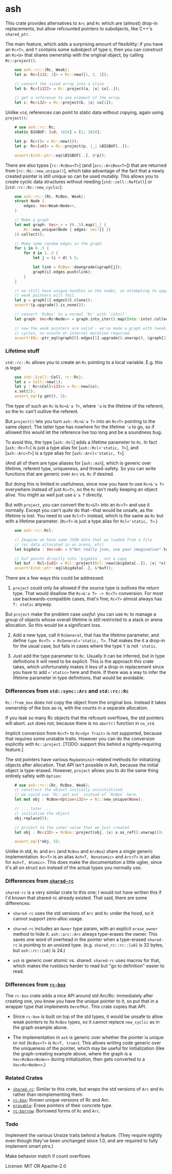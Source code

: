 # ash

This crate provides alternatives to `Arc` and `Rc` which are (almost) drop-in
replacements, but allow refcounted pointers to subobjects, like C++'s
`shared_ptr`.

The main feature, which adds a surprising amount of flexibility: if you have an
`Rc<T>`, and `T` contains some subobject of type `U`, then you can construct an
`Rc<U>` that shares ownership with the original object, by calling
`Rc::project()`.

```rust
    use ash::rc::{Rc, Weak};
    let a: Rc<[i32; 3]> = Rc::new([1, 2, 3]);

    // convert the sized array into a slice
    let b: Rc<[i32]> = Rc::project(a, |x| &x[..]);

    // get a reference to one element of the array
    let c: Rc<i32> = Rc::project(b, |x| &x[1]);
```

Unlike `std`, references can point to static data without copying, again using
`project()`:

```rust
    # use ash::rc::Rc;
    static BIGBUF: [u8; 1024] = [1; 1024];

    let p: Rc<()> = Rc::new(());
    let p: Rc<[u8]> = Rc::project(p, |_| &BIGBUF[..]);

    assert!(std::ptr::eq(&BIGBUF[..], &*p));
```

There are also types [`rc::RcBox<T>`] (and [`arc::ArcBox<T>`]) that are returned
from [`rc::Rc::new_unique()`], which take advantage of the fact that a newly created
pointer is still unique so can be used mutably. This allows you to create
cyclic data structures without needing [`std::cell::RefCell`] or [`std::rc::Rc::new_cyclic`]:


```rust
    use ash::rc::{Rc, RcBox, Weak};
    struct Node {
        edges: Vec<Weak<Node>>,
    }

    // Make a graph
    let mut graph: Vec<_> = (0..5).map(|_| {
        Rc::new_unique(Node { edges: vec![] })
    }).collect();

    // Make some random edges in the graph
    for i in 0..5 {
        for d in 1..3 {
            let j = (i + d) % 5;

            let link = RcBox::downgrade(&graph[j]);
            graph[i].edges.push(link);
        }
    }

    // we still have unique handles on the nodes, so attempting to upgrade
    // weak pointers will fail.
    let p = graph[1].edges[0].clone();
    assert!(p.upgrade().is_none());

    // convert `RcBox` to a normal `Rc` with `into()`.
    let graph: Vec<Rc<Node>> = graph.into_iter().map(Into::into).collect();

    // now the weak pointers are valid - we've made a graph with (weak)
    // cycles, no unsafe or internal mutation required.
    assert!(Rc::ptr_eq(&graph[0].edges[1].upgrade().unwrap(), &graph[2]));
```


### Lifetime stuff

`std::rc::Rc` allows you to create an `Rc` pointing to a local variable.
E.g. this is legal:

```rust
    use std::{cell::Cell, rc::Rc};
    let x = Cell::new(1);
    let y : Rc<&Cell<i32>> = Rc::new(&x);
    x.set(2);
    assert_eq!(y.get(), 2);
```

The type of such an `Rc` is `Rc<&'a T>`, where `'a` is the lifetime of the
referent, so the `Rc` can't outlive the referent.

But `project()` lets you turn `ash::Rc<&'a T>` into an `Rc<T>` pointing to the
same object. The latter type has nowhere for the lifetime `'a` to go, so
if allowed this would let the reference live too long and be a soundness
bug.

To avoid this, the type [`ash::Rcl`] adds a lifetime parameter to `Rc`.
In fact [`ash::Rc<T>`] is just a type alias for [`ash::Rcl<'static, T>`],
and [`ash::Arc<T>`] is a type alias for [`ash::Arcl<'static, T>`].

(And all of them are type aliases for [`ash::Ash`], which is generic over
lifetime, referent type, uniqueness, and thread-safety. So you can write
functions that are generic over `Arc` vs. `Rc` if desired.

But doing this is limited in usefulness, since now you have to use `Rc<&'a T>`
everywhere instead of just `Rc<T>`, so the `Rc` isn't really keeping an object
alive. You might as well just use `&'a T` directly.

But with `project`, you can convert the `Rc<&T>` into an `Rc<T>` and use it
normally. Except you can't _quite_ do that--that would be unsafe, as the
lifetime is lost. You need to use `Rcl<T>` instead, which is the same as `Rc`
but with a lifetime parameter. (`Rc<T>` is just a type alias for
`Rcl<'static, T>`.)

```rust
    use ash::rc::Rcl;

    // Imagine we have some JSON data that we loaded from a file
    // (or data allocated in an arena, etc)
    let bigdata : Vec<u8> = b"Not really json, use your imagination".to_vec();

    // buf points directly into `bigdata`, not a copy
    let buf : Rcl<[u8]> = Rcl::project(Rcl::new(&bigdata[..]), |x| *x);
    assert!(std::ptr::eq(&bigdata[..], &*buf));
```


There are a few ways this could be addressed:
1. `project` could only be allowed if the source type is outlives the
  return type. That would disallow the `Rc<&'a T> -> Rc<T>` conversion.
  For most use backwards-compatible cases, that's fine; `Rc<T>` almost
  always has `T: static` anyway.

  But `project` make the problem case *useful*: you can use `Rc` to
  manage a group of objects whose overall lifetime is still restricted
  to a stack or arena allocation. So this would be a significant loss.

2. Add a new type, call it `RcGeneral`, that has the lifetime parameter,
  and define `type Rc<T> = RcGeneral<'static, T>`. That makes the it a
  drop-in for the usual case, but fails in cases where the type `T` is
  not `'static`.

3. Just add the type parameter to `Rc`. Usually it can be inferred, but
  in type definitions it will need to be explicit. This is the approach
  this crate takes, which unfortunately makes it less of a drop-in
  replacement since you have to add `<'static>` here and there. If there
  was a way to infer the lifetime parameter in type definitions, that
  would be avoidable.


### Differences from `std::sync::Arc` and `std::rc::Rc`

`Rc::from_box` does not copy the object from the original box. Instead it
takes ownership of the box as-is, with the counts in a separate allocation.

If you leak so many Rc objects that the refcount overflows, the std
pointers will abort. `ash` does not, because there is no `abort()`
function in `no_std`.

Implicit conversion from `Rc<T>` to `Rc<dyn Trait>` is not supported,
because that requires some unstable traits. However you can do the
conversion explicitly with `Rc::project`. [TODO: support this behind a
nightly-requiring feature.]

The std pointers have various `MaybeUninit`-related methods for initializing
objects after allocation. That API isn't possible in Ash, because the initial
object is type-erased. However, `project` allows you to do the same thing
entirely safely with `Option`:

```rust
    # use ash::rc::{Rc, RcBox, Weak};
    // construct the object initially uninitialized
    // we could use `Rc::get_mut` instead of `RcBox` here.
    let mut obj : RcBox<Option<i32>> = Rc::new_unique(None);

    // ... later ...
    // initialize the object
    obj.replace(5);

    // project to the inner value that we just created
    let obj : Rc<i32> = RcBox::project(obj, |x| x.as_ref().unwrap());

    assert_eq!(*obj, 5);
```

Unlike in std, `Rc` and `Arc` (and `RcBox` and `ArcBox`) share a single generic
implementation. `Rc<T>` is an alias `Ash<T, Nonatomic>` and `Arc<T>` is an
alias for `Ash<T, Atomic>`. This does make the documentation a little
uglier, since it's all on struct `Ash` instead of the actual types you normally
use.


### Differences from [`shared-rc`](https://lib.rs/crates/shared-rc)

`shared-rc` is a very similar crate to this one; I would not have written
this if I'd known that shared-rc already existed. That said, there are some
differences:

* `shared-rc` uses the std versions of `Arc` and `Rc` under the hood, so it
  cannot support zero-alloc usage.

* `shared-rc` includes an `Owner` type param, with an explicit `erase_owner`
  method to hide it. `ash::arc::Arc` always type-erases the owner. This
  saves one word of overhead in the pointer when a type-erased `shared-rc` is
  pointing to an unsized type.
  (e.g. `shared_rc::rc::[u8]` is 32 bytes, but `ash::rc::[u8]` is 24.)

* `ash` is generic over atomic vs. shared. `shared-rc` uses macros for that,
  which makes the rustdocs harder to read but "go to definition" easier to
  read.


### Differences from [`rc-box`](https://lib.rs/crates/rc-box)

The `rc-box` crate adds a nice API around std Arc/Rc: immediately after
creating one, you know you have the unique pointer to it, so put that in
a wrapper type that implements `DerefMut`. This crate copies that API.

* Since `rc-box` is built on top of the std types, it would be unsafe
  to allow weak pointers to its `RcBox` types, so it cannot replace
  `new_cyclic` as in the graph example above.

* The implementation in `ash` is generic over whether the pointer is
  unique or not (`RcBox<T>` is `Rc<T, true>`). This allows writing
  code generic over the uniqueness of the pointer, which may be useful
  for initialization (like the graph-creating example above, where the
  graph is a `Vec<RcBox<Node>>` during initialization, then gets converted
  to a `Vec<Rc<Node>>`.)


### Related Crates

- [`shared-rc`](https://lib.rs/crates/shared-rc): Similar to this crate, but
  wraps the std versions of `Arc` and `Rc` rather than reimplementing them.
- [`rc-box`](https://lib.rs/crates/rc-box): Known unique versions of Rc and Arc.
- [`erasable`](https://lib.rs/crates/erasable): Erase pointers of their concrete type.
- [`rc-borrow`](https://lib.rs/crates/rc-borrow): Borrowed forms of `Rc` and `Arc`.


### Todo

Implement the various Unsize traits behind a feature. (They require nightly even
though they've been unchanged since 1.0, and are required to fully implement
smart ptrs.)

Make behavior match if count overflows

License: MIT OR Apache-2.0
